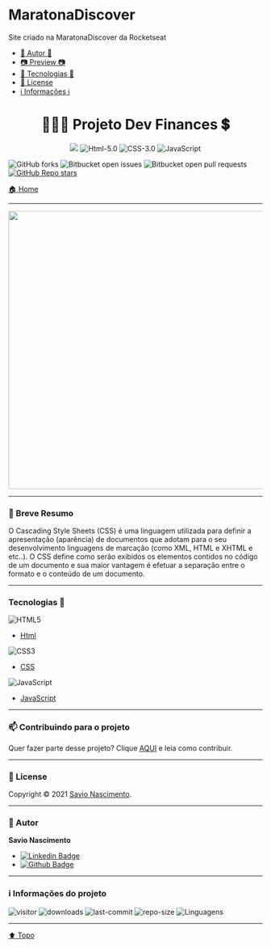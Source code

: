 # MaratonaDiscover
 Site criado na MaratonaDiscover da Rocketseat

* [ 👤 Autor 👤 ](#autor)
* [ 📷 Preview 📷](#preview)
* [ 🚀 Tecnologias 🚀](#tecnologias)
* [ 📝 License ](#license)
* [ ℹ️ Informações ℹ️](#info)

<h1 align="center"> 👨🏽‍💻 Projeto Dev Finances 💲<a id="top"></a> </h1> 

<div align="center">

![](https://img.shields.io/badge/license-MIT-lightseagreen)
![Html-5.0](https://img.shields.io/badge/Html-5.0-F16529?logo=html5&style=flat)
![CSS-3.0](https://img.shields.io/badge/Css-3.0-2965f1?logo=CSS3&style=flat)
![JavaScript](https://img.shields.io/badge/Java-Script-yellow?logo=javascript&style=flat) 

</div>

![GitHub forks](https://img.shields.io/github/forks/savionascimentodev/MaratonaDiscover?style=flat) 
![Bitbucket open issues](https://img.shields.io/bitbucket/issues/savionascimentodev/MaratonaDiscover?style=flat) 
![Bitbucket open pull requests](https://img.shields.io/bitbucket/pr-raw/savionascimentodev/MaratonaDiscover?style=flat)
[![GitHub Repo stars](https://img.shields.io/github/stars/savionascimentodev/MaratonaDiscover?style=social)](https://github.com/savionascimentodev/Cascating-Style-Sheets/stargazers) <br>

[🏠 Home](https://github.com/savionascimentodev/MaratonaDiscover)

---

<div align="center">

 <img src="https://github.com/savionascimentodev/Projeto-Site/blob/main/imagens/1_IeNwVwWspGw3aL4YXEsf0A.png?raw=true" width=550>

</div>

---

### 🎯 Breve Resumo

O Cascading Style Sheets (CSS) é uma linguagem utilizada para definir a apresentação (aparência) de documentos que adotam para o seu desenvolvimento linguagens de marcação (como XML, HTML e XHTML e etc..). O CSS define como serão exibidos os elementos contidos no código de um documento e sua maior vantagem é efetuar a separação entre o formato e o conteúdo de um documento.

---

### Tecnologias 🚀 <a id="tecnologias"></a>


![HTML5](https://img.shields.io/badge/-HTML5-F06426?style=flat-square&logoColor=fff&logo=HTML5)

- [Html](https://developer.mozilla.org/pt-BR/docs/Web/HTML)

![CSS3](https://img.shields.io/badge/-CSS3-5DAFEF?style=flat-square&logoColor=fff&logo=CSS3)

- [CSS](https://developer.mozilla.org/pt-BR/docs/Web/CSS)

![JavaScript](https://img.shields.io/badge/-JavaScript-FEAE32?style=flat-square&logoColor=fff&logo=javascript)

- [JavaScript](https://developer.mozilla.org/pt-BR/docs/Web/JavaScript)


---

### 📫 Contribuindo para o projeto

Quer fazer parte desse projeto? Clique [AQUI](https://github.com/savionascimentodev/MaratonaDiscover/blob/main/Contribuing.md) e leia como contribuir.

---

### 📝 License <a id="license"></a>

Copyright © 2021 [Savio Nascimento](https://github.com/savionascimentodev).<br/>

---

### 👤 Autor <a id="autor"></a>

**Savio Nascimento**

* [![Linkedin Badge](https://img.shields.io/badge/-SavioNascimento-blue?style=flat-square&logo=Linkedin&logoColor=white&link=https://www.linkedin.com/savio-nascimento)](https://www.linkedin.com/in/savio-nascimento/) 
* [![Github Badge](https://img.shields.io/badge/savionascimentodev-24292e?style=flat&logo=Github&logoColor=white&link=https://github.com/savionascimentodev)](https://github.com/savionascimentodev)

---

### ℹ️ Informações do projeto <a id="info"></a>

![visitor](https://visitor-badge.glitch.me/badge?page_id=savionascimentodev.MaratonaDiscover?&color=lightseagreen)
![downloads](https://img.shields.io/github/downloads/savionascimentodev/MaratonaDiscover/total?&color=lightseagreen)
![last-commit](https://img.shields.io/github/last-commit/savionascimentodev/MaratonaDiscover?&color=lightseagreen) 
![repo-size](https://img.shields.io/github/repo-size/savionascimentodev/MaratonaDiscover?&color=lightseagreen) 
<img src="https://img.shields.io/github/languages/count/savionascimentodev/MaratonaDiscover?color=lightseagreen&style=flat" alt="Linguagens">

---

[⬆️ Topo](#top) <br>
